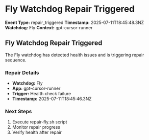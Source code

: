 # Fly Watchdog Repair Triggered

**Event Type:** repair_triggered
**Timestamp:** 2025-07-11T18:45:48.3NZ
**Watchdog:** Fly
**Context:** gpt-cursor-runner


## Fly Watchdog Repair Triggered

The Fly watchdog has detected health issues and is triggering repair sequence.

### Repair Details
- **Watchdog:** Fly
- **App:** gpt-cursor-runner
- **Trigger:** Health check failure
- **Timestamp:** 2025-07-11T18:45:46.3NZ

### Next Steps
1. Execute repair-fly.sh script
2. Monitor repair progress
3. Verify health after repair


